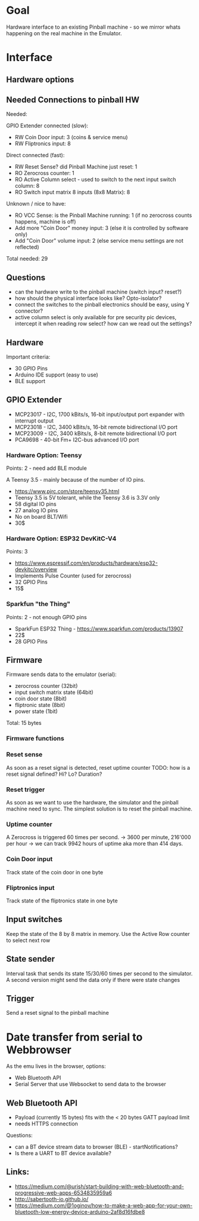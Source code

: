 # Goal
Hardware interface to an existing Pinball machine - so we mirror whats happening on the real machine in the Emulator.

# Interface

## Hardware options

## Needed Connections to pinball HW

Needed:

GPIO Extender connected (slow):
- RW Coin Door input: 3 (coins & service menu)
- RW Fliptronics input: 8

Direct connected (fast):
- RW Reset Sense? did Pinball Machine just reset: 1
- RO Zerocross counter: 1
- RO Active Column select - used to switch to the next input switch column: 8
- RO Switch input matrix 8 inputs (8x8 Matrix): 8



Unknown / nice to have:
- RO VCC Sense: is the Pinball Machine running: 1 (if no zerocross counts happens, machine is off)
- Add more "Coin Door" money input: 3 (else it is controlled by software only)
- Add "Coin Door" volume input: 2 (else service menu settings are not reflected)

Total needed: 29

## Questions
- can the hardware write to the pinball machine (switch input? reset?)
- how should the physical interface looks like? Opto-isolator?
- connect the switches to the pinball electronics should be easy, using Y connector?
- active column select is only available for pre security pic devices, intercept it when reading row select? how can we read out the settings?

## Hardware
Important criteria:
- 30 GPIO Pins
- Arduino IDE support (easy to use)
- BLE support

## GPIO Extender
- MCP23017 - I2C, 1700 kBits/s, 16-bit input/output port expander with interrupt output
- MCP23018 - I2C, 3400 kBits/s, 16-bit remote bidirectional I/O port
- MCP23009 - I2C, 3400 kBits/s, 8-bit remote bidirectional I/O port
- PCA9698 - 40-bit Fm+ I2C-bus advanced I/O port

### Hardware Option: Teensy
Points: 2 - need add BLE module

A Teensy 3.5 - mainly because of the number of IO pins.
- https://www.pjrc.com/store/teensy35.html
- Teensy 3.5 is 5V tolerant, while the Teensy 3.6 is 3.3V only
- 58 digital IO pins
- 27 analog IO pins
- No on board BLT/Wifi
- 30$

### Hardware Option: ESP32 DevKitC-V4
Points: 3
- https://www.espressif.com/en/products/hardware/esp32-devkitc/overview
- Implements Pulse Counter (used for zerocross)
- 32 GPIO Pins
- 15$

### Sparkfun "the Thing"
Points: 2 - not enough GPIO pins
- SparkFun ESP32 Thing - https://www.sparkfun.com/products/13907
- 22$
- 28 GPIO Pins

## Firmware
Firmware sends data to the emulator (serial):
- zerocross counter (32bit)
- input switch matrix state (64bit)
- coin door state (8bit)
- fliptronic state (8bit)
- power state (1bit)

Total: 15 bytes

### Firmware functions

### Reset sense
As soon as a reset signal is detected, reset uptime counter
TODO: how is a reset signal defined? Hi? Lo? Duration?

### Reset trigger
As soon as we want to use the hardware, the simulator and the pinball machine need to sync.
The simplest solution is to reset the pinball machine.

### Uptime counter
A Zerocross is triggered 60 times per second. -> 3600 per minute, 216'000 per hour
-> we can track 9942 hours of uptime aka more than 414 days.

### Coin Door input
Track state of the coin door in one byte

### Fliptronics input
Track state of the fliptronics state in one byte

## Input switches
Keep the state of the 8 by 8 matrix in memory. Use the Active Row counter to select next row

## State sender
Interval task that sends its state 15/30/60 times per second to the simulator.
A second version might send the data only if there were state changes

## Trigger
Send a reset signal to the pinball machine

# Date transfer from serial to Webbrowser

As the emu lives in the browser, options:
- Web Bluetooth API
- Serial Server that use Websocket to send data to the browser

## Web Bluetooth API
- Payload (currently 15 bytes) fits with the < 20 bytes GATT payload limit
- needs HTTPS connection

Questions:
- can a BT device stream data to browser (BLE) - startNotifications?
- Is there a UART to BT device available?

## Links:
- https://medium.com/@urish/start-building-with-web-bluetooth-and-progressive-web-apps-6534835959a6
- http://sabertooth-io.github.io/
- https://medium.com/@1oginov/how-to-make-a-web-app-for-your-own-bluetooth-low-energy-device-arduino-2af8d16fdbe8
